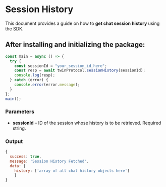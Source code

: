 # Session History 

This document provides a guide on how to **get chat session history** using the SDK.

## After installing and initializing the package:

```javascript
const main = async () => {
  try {
    const sessionId = "your_session_id_here";
    const resp = await twinProtocol.sessionHistory(sessionId);
    console.log(resp);
  } catch (error) {
    console.error(error.message);
  }
};
main();
```

### Parameters

- **sessionId** – ID of the session whose history is to be retrieved. Required string.


### Output
```javascript
{
  success: true,
  message: 'Session History Fetched',
  data: { 
    history: ['array of all chat history objects here'] 
    }
}
```